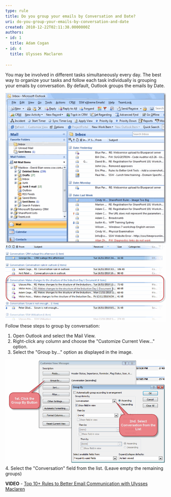 ```yaml
---
type: rule
title: Do you group your emails by Conversation and Date?
uri: do-you-group-your-emails-by-conversation-and-date
created: 2010-12-22T02:11:38.0000000Z
authors:
- id: 1
  title: Adam Cogan
- id: 4
  title: Ulysses Maclaren

---
```


You may be involved in different tasks simultaneously every day.  The best way to organize your tasks and follow each task individually is grouping your emails by conversation.  By default, Outlook groups the emails by Date. <br>
 
![Bad example. Email messages are grouped by Date](GroupByConversationAndDateBad.gif)
![Good example.  Email messages are grouped by Conversation](GroupByConversationAndDateGood.gif)
Follow these steps to group by conversation:

1. Open Outlook and select the Mail View.
2. Right-click any column and choose the "Customize Current View..." option.
3. Select the "Group by..." option as displayed in the image.

![Steps to group by conversation field](GroupByConversationAndDate3.gif)
4. Select the "Conversation" field from the list.  (Leave empty the remaining groups)

 **VIDEO** - [Top 10+ Rules to Better Email Communication with Ulysses Maclaren](https://www.youtube.com/watch?v=LAqRokqq4jI)
